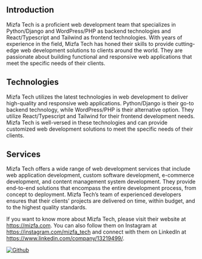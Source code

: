 ## Introduction

Mizfa Tech is a proficient web development team that specializes in Python/Django and WordPress/PHP as backend technologies and React/Typescript and Tailwind as frontend technologies. With years of experience in the field, Mizfa Tech has honed their skills to provide cutting-edge web development solutions to clients around the world. They are passionate about building functional and responsive web applications that meet the specific needs of their clients.

## Technologies

Mizfa Tech utilizes the latest technologies in web development to deliver high-quality and responsive web applications. Python/Django is their go-to backend technology, while WordPress/PHP is their alternative option. They utilize React/Typescript and Tailwind for their frontend development needs. Mizfa Tech is well-versed in these technologies and can provide customized web development solutions to meet the specific needs of their clients.

## Services

Mizfa Tech offers a wide range of web development services that include web application development, custom software development, e-commerce development, and content management system development. They provide end-to-end solutions that encompass the entire development process, from concept to deployment. Mizfa Tech’s team of experienced developers ensures that their clients' projects are delivered on time, within budget, and to the highest quality standards.

If you want to know more about Mizfa Tech, please visit their website at https://mizfa.com. You can also follow them on Instagram at https://instagram.com/mizfa_tech and connect with them on LinkedIn at https://www.linkedin.com/company/13219499/.

[![Github](https://img.shields.io/badge/Github-MizfaTech-blue)](https://github.com/mizfa-tech/)
